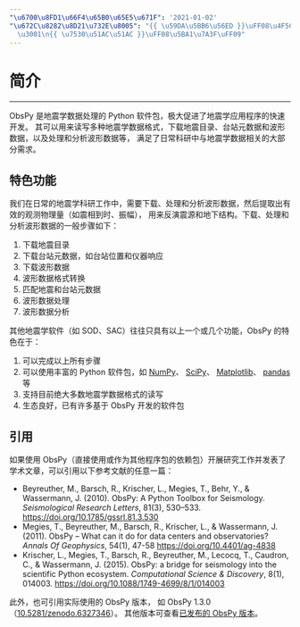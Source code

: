 ```yaml
---
"\u6700\u8FD1\u66F4\u65B0\u65E5\u671F": '2021-01-02'
"\u672C\u8282\u8D21\u732E\u8005": "{{ \u59DA\u5BB6\u56ED }}\uFF08\u4F5C\u8005\uFF09\
  \u3001\n{{ \u7530\u51AC\u51AC }}\uFF08\u5BA1\u7A3F\uFF09"
---
```


# 简介

______________________________________________________________________

ObsPy 是地震学数据处理的 Python 软件包，极大促进了地震学应用程序的快速开发。
其可以用来读写多种地震学数据格式，下载地震目录、台站元数据和波形数据，以及处理和分析波形数据等，
满足了日常科研中与地震学数据相关的大部分需求。

## 特色功能

我们在日常的地震学科研工作中，需要下载、处理和分析波形数据，然后提取出有效的观测物理量（如震相到时、振幅），
用来反演震源和地下结构。下载、处理和分析波形数据的一般步骤如下：

1. 下载地震目录
2. 下载台站元数据，如台站位置和仪器响应
3. 下载波形数据
4. 波形数据格式转换
5. 匹配地震和台站元数据
6. 波形数据处理
7. 波形数据分析

其他地震学软件（如 SOD、SAC）往往只具有以上一个或几个功能，ObsPy 的特色在于：

1. 可以完成以上所有步骤
2. 可以使用丰富的 Python 软件包，如 [NumPy](https://numpy.org/)、
   [SciPy](https://www.scipy.org/)、
   [Matplotlib](https://matplotlib.org/)、
   [pandas](https://pandas.pydata.org/) 等
3. 支持目前绝大多数地震学数据格式的读写
4. 生态良好，已有许多基于 ObsPy 开发的软件包

## 引用

如果使用 ObsPy（直接使用或作为其他程序包的依赖包）开展研究工作并发表了学术文章，可以引用以下参考文献的任意一篇：

- Beyreuther, M., Barsch, R., Krischer, L., Megies, T., Behr, Y., & Wassermann, J. (2010).
  ObsPy: A Python Toolbox for Seismology.
  *Seismological Research Letters*, 81(3), 530–533.
  <https://doi.org/10.1785/gssrl.81.3.530>
- Megies, T., Beyreuther, M., Barsch, R., Krischer, L., & Wassermann, J. (2011).
  ObsPy – What can it do for data centers and observatories?
  *Annals Of Geophysics*, 54(1), 47-58
  <https://doi.org/10.4401/ag-4838>
- Krischer, L., Megies, T., Barsch, R., Beyreuther, M., Lecocq, T., Caudron, C., & Wassermann, J. (2015).
  ObsPy: a bridge for seismology into the scientific Python ecosystem.
  *Computational Science & Discovery*, 8(1), 014003.
  <https://doi.org/10.1088/1749-4699/8/1/014003>

此外，也可引用实际使用的 ObsPy 版本，
如 ObsPy 1.3.0（[10.5281/zenodo.6327346](http://dx.doi.org/10.5281/zenodo.6327346)）。
其他版本可查看[已发布的 ObsPy 版本](https://zenodo.org/search?ln=en&p=obspy&sort=mostrecent)。
